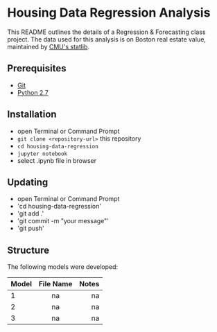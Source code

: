 # Housing Data Regression Analysis
This README outlines the details of a Regression & Forecasting class project. The data used for this analysis is on Boston real estate value, maintained by [CMU's statlib](http://lib.stat.cmu.edu/datasets/boston_corrected.txt).

## Prerequisites

* [Git](http://git-scm.com/)
* [Python 2.7](https://www.python.org/download/releases/2.7/)


## Installation
* open Terminal or Command Prompt
* `git clone <repository-url>` this repository
* `cd housing-data-regression`
* `jupyter notebook`
* select .ipynb file in browser

## Updating
* open Terminal or Command Prompt
* 'cd housing-data-regression'
* 'git add .'
* 'git commit -m "your message"'
* 'git push'

## Structure
The following models were developed:

| Model  | File Name  | Notes    |
| ------ |:----------:| --------:|
| 1      | na         |   na     |
| 2      | na         |   na     |
| 3      | na         |   na     |
